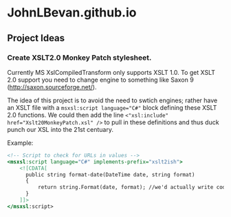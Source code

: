# JohnLBevan.github.io
## Project Ideas
### Create XSLT2.0 Monkey Patch stylesheet.

Currently MS XslCompiledTransform only supports XSLT 1.0.
To get XSLT 2.0 support you need to change engine to something like Saxon 9 (http://saxon.sourceforge.net/).

The idea of this project is to avoid the need to swtich engines; rather have an XSLT file with a `msxsl:script language="C#"` block defining these XSLT 2.0 functions.
We could then add the line `<"xsl:include" href="Xslt20MonkeyPatch.xsl" />` to pull in these definitions and thus duck punch our XSL into the 21st centuary.

Example:

```xsl
<!-- Script to check for URLs in values -->
<msxsl:script language="C#" implements-prefix="xslt2ish">
    <![CDATA[
      public string format-date(DateTime date, string format)
      {
          return string.Format(date, format); //we'd actually write code here to work per XSLT 2.0 definitions; i.e. http://www.sixtree.com.au/articles/2013/formatting-dates-and-times-using-xslt-2.0-and-xpath/
      }
    ]]>
</msxsl:script>
```
